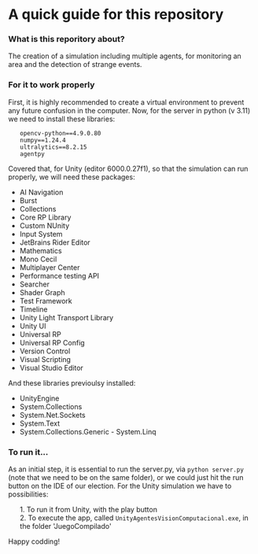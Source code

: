 <h1> A quick guide for this repository </h1>

<h3>What is this reporitory about?</h3>
The creation of a simulation including multiple agents, for monitoring an area and the detection of strange events.

<h3>For it to work properly</h3>
First, it is highly recommended to create a virtual environment to prevent any future confusion in the computer. 
Now, for the server in python (v 3.11) we need to install these libraries:
<ul>
  <il><code>opencv-python==4.9.0.80</code><br></il>
  <il><code>numpy==1.24.4</code><br></il>
  <il><code>ultralytics==8.2.15</code><br></il>
  <il><code>agentpy</code><br></il>
</ul>

Covered that, for Unity (editor 6000.0.27f1), so that the simulation can run properly, we will need these packages:
- AI Navigation
- Burst
- Collections
- Core RP Library
- Custom NUnity
- Input System
- JetBrains Rider Editor
- Mathematics
- Mono Cecil
- Multiplayer Center
- Performance testing API
- Searcher
- Shader Graph
- Test Framework
- Timeline
- Unity Light Transport Library
- Unity UI
- Universal RP
- Universal RP Config
- Version Control
- Visual Scripting
- Visual Studio Editor


And these libraries previoulsy installed:
- UnityEngine
- System.Collections
- System.Net.Sockets
- System.Text
- System.Collections.Generic
- System.Linq


<h3>To run it...</h3>
As an initial step, it is essential to run the server.py, via <code>python server.py</code> (note that we need to be on the same folder), or we could just hit the run button on the IDE of our election.
For the Unity simulation we have to possibilities:
<ul>
  <il>1. To run it from Unity, with the play button<br></il>
  <il>2. To execute the app, called <code>UnityAgentesVisionComputacional.exe</code>, in the folder 'JuegoCompilado'</il>
</ul>

Happy codding!
